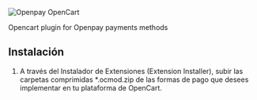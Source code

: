 ![Openpay OpenCart](http://www.openpay.mx/img/github/opencart.jpg)

Opencart plugin for Openpay payments methods

## Instalación

1. A través del Instalador de Extensiones (Extension Installer), subir las carpetas comprimidas *.ocmod.zip de las formas de pago que desees implementar en tu plataforma de OpenCart.
